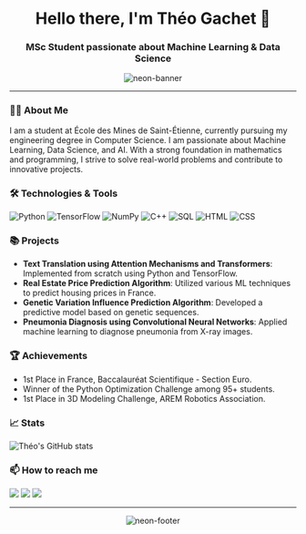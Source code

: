 <h1 align="center">Hello there, I'm Théo Gachet 👋</h1>
<h3 align="center">MSc Student passionate about Machine Learning & Data Science</h3>

<p align="center">
  <img src="https://user-images.githubusercontent.com/58959408/232639433-cb0aea21-66f0-4508-a771-85e2089c5a87.gif" alt="neon-banner" />
</p>

---

### 👨‍💻 About Me
I am a student at École des Mines de Saint-Étienne, currently pursuing my engineering degree in Computer Science. I am passionate about Machine Learning, Data Science, and AI. With a strong foundation in mathematics and programming, I strive to solve real-world problems and contribute to innovative projects.

### 🛠️ Technologies & Tools
![Python](https://img.shields.io/badge/-Python-3776AB?style=flat-square&logo=python&logoColor=white)
![TensorFlow](https://img.shields.io/badge/-TensorFlow-FF6F00?style=flat-square&logo=tensorflow&logoColor=white)
![NumPy](https://img.shields.io/badge/-NumPy-013243?style=flat-square&logo=numpy&logoColor=white)
![C++](https://img.shields.io/badge/-C++-00599C?style=flat-square&logo=c%2B%2B&logoColor=white)
![SQL](https://img.shields.io/badge/-SQL-4479A1?style=flat-square&logo=mysql&logoColor=white)
![HTML](https://img.shields.io/badge/-HTML-E34F26?style=flat-square&logo=html5&logoColor=white)
![CSS](https://img.shields.io/badge/-CSS-1572B6?style=flat-square&logo=css3&logoColor=white)

### 📚 Projects
- **Text Translation using Attention Mechanisms and Transformers**: Implemented from scratch using Python and TensorFlow.
- **Real Estate Price Prediction Algorithm**: Utilized various ML techniques to predict housing prices in France.
- **Genetic Variation Influence Prediction Algorithm**: Developed a predictive model based on genetic sequences.
- **Pneumonia Diagnosis using Convolutional Neural Networks**: Applied machine learning to diagnose pneumonia from X-ray images.

### 🏆 Achievements
- 1st Place in France, Baccalauréat Scientifique - Section Euro.
- Winner of the Python Optimization Challenge among 95+ students.
- 1st Place in 3D Modeling Challenge, AREM Robotics Association.

### 📈 Stats
![Théo's GitHub stats](https://github-readme-stats.vercel.app/api?username=theogachet&show_icons=true&theme=radical)

### 📫 How to reach me

[<img src="https://img.shields.io/badge/LinkedIn-theogachet-white?style=flat&logo=linkedin&labelColor=blue">](https://linkedin.com/in/theogachet)
[<img src="https://img.shields.io/badge/Email-theo.gachet.pro@outlook.fr-orange">](mailto:theo.gachet.pro@outlook.fr)
[<img src="https://img.shields.io/badge/Personal%20Portfolio-theogachet.com-red">](https://theogachet.com)

---

<p align="center">
  <img src="https://your-neon-footer-image-url.com" alt="neon-footer" />
</p>

<!--
**TheoGachet/TheoGachet** is a ✨ _special_ ✨ repository because its `README.md` (this file) appears on your GitHub profile.

Here are some ideas to get you started:

- 🔭 I’m currently working on ...
- 🌱 I’m currently learning ...
- 👯 I’m looking to collaborate on ...
- 🤔 I’m looking for help with ...
- 💬 Ask me about ...
- 📫 How to reach me: ...
- 😄 Pronouns: ...
- ⚡ Fun fact: ...
-->

